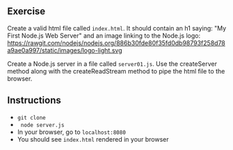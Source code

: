 
## Exercise

Create a valid html file called `index.html`. It should contain an h1 saying:
"My First Node.js Web Server" and an image linking to the Node.js logo:
https://rawgit.com/nodejs/nodejs.org/886b30fde80f35fd0db98793f258d78a9ae0a997/static/images/logo-light.svg

Create a Node.js server in a file called `server01.js`. Use the createServer method along with
the createReadStream method to pipe the html file to the browser.

## Instructions
- `` git clone ``
- `` node server.js``
- In your browser, go to ``localhost:8080``
- You should see ``index.html`` rendered in your browser